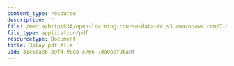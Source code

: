```yaml
---
content_type: resource
description: ''
file: /media/https%3A/open-learning-course-data-rc.s3.amazonaws.com/7-014-introductory-biology-spring-2005/31e6ba86b9f498dbe7667da0baf9ba0f_Y8eEMYqkwz0.pdf
file_type: application/pdf
resourcetype: Document
title: 3play pdf file
uid: 31e6ba86-b9f4-98db-e766-7da0baf9ba0f
---
```

